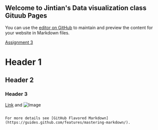 ## Welcome to Jintian's Data visualization class Gituub Pages

You can use the [editor on GitHub](https://github.com/GoldenSweet/Jin_Data_Visualization.github.io/edit/gh-pages/index.md) to maintain and preview the content for your website in Markdown files.


[Assignment 3]()




# Header 1
## Header 2
### Header 3


[Link](url) and ![Image](src)
```

For more details see [GitHub Flavored Markdown](https://guides.github.com/features/mastering-markdown/).
